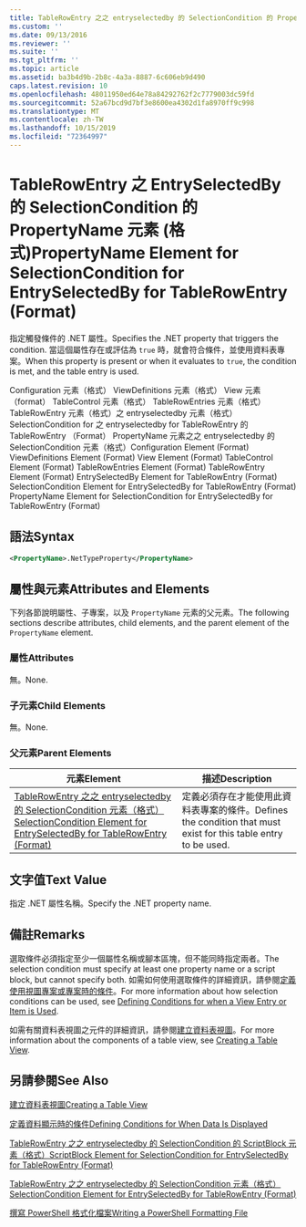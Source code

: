 ```yaml
---
title: TableRowEntry 之之 entryselectedby 的 SelectionCondition 的 PropertyName 元素（格式） |Microsoft Docs
ms.custom: ''
ms.date: 09/13/2016
ms.reviewer: ''
ms.suite: ''
ms.tgt_pltfrm: ''
ms.topic: article
ms.assetid: ba3b4d9b-2b8c-4a3a-8887-6c606eb9d490
caps.latest.revision: 10
ms.openlocfilehash: 48011950ed64e78a84292762f2c7779003dc59fd
ms.sourcegitcommit: 52a67bcd9d7bf3e8600ea4302d1fa8970ff9c998
ms.translationtype: MT
ms.contentlocale: zh-TW
ms.lasthandoff: 10/15/2019
ms.locfileid: "72364997"
---
```

# <a name="propertyname-element-for-selectioncondition-for-entryselectedby-for-tablerowentry-format"></a><span data-ttu-id="cffb1-102">TableRowEntry 之 EntrySelectedBy 的 SelectionCondition 的 PropertyName 元素 (格式)</span><span class="sxs-lookup"><span data-stu-id="cffb1-102">PropertyName Element for SelectionCondition for EntrySelectedBy for TableRowEntry (Format)</span></span>

<span data-ttu-id="cffb1-103">指定觸發條件的 .NET 屬性。</span><span class="sxs-lookup"><span data-stu-id="cffb1-103">Specifies the .NET property that triggers the condition.</span></span> <span data-ttu-id="cffb1-104">當這個屬性存在或評估為 `true` 時，就會符合條件，並使用資料表專案。</span><span class="sxs-lookup"><span data-stu-id="cffb1-104">When this property is present or when it evaluates to `true`, the condition is met, and the table entry is used.</span></span>

<span data-ttu-id="cffb1-105">Configuration 元素（格式） ViewDefinitions 元素（格式） View 元素（format） TableControl 元素（格式） TableRowEntries 元素（格式） TableRowEntry 元素（格式）之 entryselectedby 元素（格式）SelectionCondition for 之 entryselectedby for TableRowEntry 的 TableRowEntry （Format） PropertyName 元素之之 entryselectedby 的 SelectionCondition 元素（格式）</span><span class="sxs-lookup"><span data-stu-id="cffb1-105">Configuration Element (Format) ViewDefinitions Element (Format) View Element (Format) TableControl Element (Format) TableRowEntries Element (Format) TableRowEntry Element (Format) EntrySelectedBy Element for TableRowEntry (Format) SelectionCondition Element for EntrySelectedBy for TableRowEntry (Format) PropertyName Element for SelectionCondition for EntrySelectedBy for TableRowEntry (Format)</span></span>

## <a name="syntax"></a><span data-ttu-id="cffb1-106">語法</span><span class="sxs-lookup"><span data-stu-id="cffb1-106">Syntax</span></span>

```xml
<PropertyName>.NetTypeProperty</PropertyName>
```

## <a name="attributes-and-elements"></a><span data-ttu-id="cffb1-107">屬性與元素</span><span class="sxs-lookup"><span data-stu-id="cffb1-107">Attributes and Elements</span></span>

<span data-ttu-id="cffb1-108">下列各節說明屬性、子專案，以及 `PropertyName` 元素的父元素。</span><span class="sxs-lookup"><span data-stu-id="cffb1-108">The following sections describe attributes, child elements, and the parent element of the `PropertyName` element.</span></span>

### <a name="attributes"></a><span data-ttu-id="cffb1-109">屬性</span><span class="sxs-lookup"><span data-stu-id="cffb1-109">Attributes</span></span>

<span data-ttu-id="cffb1-110">無。</span><span class="sxs-lookup"><span data-stu-id="cffb1-110">None.</span></span>

### <a name="child-elements"></a><span data-ttu-id="cffb1-111">子元素</span><span class="sxs-lookup"><span data-stu-id="cffb1-111">Child Elements</span></span>

<span data-ttu-id="cffb1-112">無。</span><span class="sxs-lookup"><span data-stu-id="cffb1-112">None.</span></span>

### <a name="parent-elements"></a><span data-ttu-id="cffb1-113">父元素</span><span class="sxs-lookup"><span data-stu-id="cffb1-113">Parent Elements</span></span>

|<span data-ttu-id="cffb1-114">元素</span><span class="sxs-lookup"><span data-stu-id="cffb1-114">Element</span></span>|<span data-ttu-id="cffb1-115">描述</span><span class="sxs-lookup"><span data-stu-id="cffb1-115">Description</span></span>|
|-------------|-----------------|
|[<span data-ttu-id="cffb1-116">TableRowEntry 之之 entryselectedby 的 SelectionCondition 元素（格式）</span><span class="sxs-lookup"><span data-stu-id="cffb1-116">SelectionCondition Element for EntrySelectedBy for TableRowEntry (Format)</span></span>](./selectioncondition-element-for-entryselectedby-for-tablecontrol-format.md)|<span data-ttu-id="cffb1-117">定義必須存在才能使用此資料表專案的條件。</span><span class="sxs-lookup"><span data-stu-id="cffb1-117">Defines the condition that must exist for this table entry to be used.</span></span>|

## <a name="text-value"></a><span data-ttu-id="cffb1-118">文字值</span><span class="sxs-lookup"><span data-stu-id="cffb1-118">Text Value</span></span>

<span data-ttu-id="cffb1-119">指定 .NET 屬性名稱。</span><span class="sxs-lookup"><span data-stu-id="cffb1-119">Specify the .NET property name.</span></span>

## <a name="remarks"></a><span data-ttu-id="cffb1-120">備註</span><span class="sxs-lookup"><span data-stu-id="cffb1-120">Remarks</span></span>

<span data-ttu-id="cffb1-121">選取條件必須指定至少一個屬性名稱或腳本區塊，但不能同時指定兩者。</span><span class="sxs-lookup"><span data-stu-id="cffb1-121">The selection condition must specify at least one property name or a script block, but cannot specify both.</span></span> <span data-ttu-id="cffb1-122">如需如何使用選取條件的詳細資訊，請參閱[定義使用視圖專案或專案時的條件](./defining-conditions-for-displaying-data.md)。</span><span class="sxs-lookup"><span data-stu-id="cffb1-122">For more information about how selection conditions can be used, see [Defining Conditions for when a View Entry or Item is Used](./defining-conditions-for-displaying-data.md).</span></span>

<span data-ttu-id="cffb1-123">如需有關資料表視圖之元件的詳細資訊，請參閱[建立資料表視圖](./creating-a-table-view.md)。</span><span class="sxs-lookup"><span data-stu-id="cffb1-123">For more information about the components of a table view, see [Creating a Table View](./creating-a-table-view.md).</span></span>

## <a name="see-also"></a><span data-ttu-id="cffb1-124">另請參閱</span><span class="sxs-lookup"><span data-stu-id="cffb1-124">See Also</span></span>

[<span data-ttu-id="cffb1-125">建立資料表視圖</span><span class="sxs-lookup"><span data-stu-id="cffb1-125">Creating a Table View</span></span>](./creating-a-table-view.md)

[<span data-ttu-id="cffb1-126">定義資料顯示時的條件</span><span class="sxs-lookup"><span data-stu-id="cffb1-126">Defining Conditions for When Data Is Displayed</span></span>](./defining-conditions-for-displaying-data.md)

[<span data-ttu-id="cffb1-127">TableRowEntry 之之 entryselectedby 的 SelectionCondition 的 ScriptBlock 元素（格式）</span><span class="sxs-lookup"><span data-stu-id="cffb1-127">ScriptBlock Element for SelectionCondition for EntrySelectedBy for TableRowEntry (Format)</span></span>](./scriptblock-element-for-selectioncondition-for-entryselectedby-for-tablecontrol-format.md)

[<span data-ttu-id="cffb1-128">TableRowEntry 之之 entryselectedby 的 SelectionCondition 元素（格式）</span><span class="sxs-lookup"><span data-stu-id="cffb1-128">SelectionCondition Element for EntrySelectedBy for TableRowEntry (Format)</span></span>](./selectioncondition-element-for-entryselectedby-for-tablecontrol-format.md)

[<span data-ttu-id="cffb1-129">撰寫 PowerShell 格式化檔案</span><span class="sxs-lookup"><span data-stu-id="cffb1-129">Writing a PowerShell Formatting File</span></span>](./writing-a-powershell-formatting-file.md)
